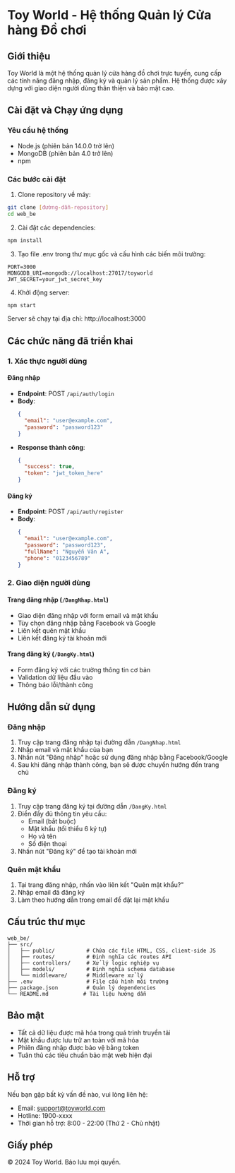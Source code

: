 # Toy World - Hệ thống Quản lý Cửa hàng Đồ chơi

## Giới thiệu
Toy World là một hệ thống quản lý cửa hàng đồ chơi trực tuyến, cung cấp các tính năng đăng nhập, đăng ký và quản lý sản phẩm. Hệ thống được xây dựng với giao diện người dùng thân thiện và bảo mật cao.

## Cài đặt và Chạy ứng dụng

### Yêu cầu hệ thống
- Node.js (phiên bản 14.0.0 trở lên)
- MongoDB (phiên bản 4.0 trở lên)
- npm 

### Các bước cài đặt
1. Clone repository về máy:
```bash
git clone [đường-dẫn-repository]
cd web_be
```

2. Cài đặt các dependencies:
```bash
npm install
```

3. Tạo file .env trong thư mục gốc và cấu hình các biến môi trường:
```env
PORT=3000
MONGODB_URI=mongodb://localhost:27017/toyworld
JWT_SECRET=your_jwt_secret_key
```

4. Khởi động server:
```bash
npm start
```

Server sẽ chạy tại địa chỉ: http://localhost:3000

## Các chức năng đã triển khai

### 1. Xác thực người dùng
#### Đăng nhập
- **Endpoint**: POST `/api/auth/login`
- **Body**:
  ```json
  {
    "email": "user@example.com",
    "password": "password123"
  }
  ```
- **Response thành công**:
  ```json
  {
    "success": true,
    "token": "jwt_token_here"
  }
  ```

#### Đăng ký
- **Endpoint**: POST `/api/auth/register`
- **Body**:
  ```json
  {
    "email": "user@example.com",
    "password": "password123",
    "fullName": "Nguyễn Văn A",
    "phone": "0123456789"
  }
  ```

### 2. Giao diện người dùng
#### Trang đăng nhập (`/DangNhap.html`)
- Giao diện đăng nhập với form email và mật khẩu
- Tùy chọn đăng nhập bằng Facebook và Google
- Liên kết quên mật khẩu
- Liên kết đăng ký tài khoản mới

#### Trang đăng ký (`/DangKy.html`)
- Form đăng ký với các trường thông tin cơ bản
- Validation dữ liệu đầu vào
- Thông báo lỗi/thành công

## Hướng dẫn sử dụng

### Đăng nhập
1. Truy cập trang đăng nhập tại đường dẫn `/DangNhap.html`
2. Nhập email và mật khẩu của bạn
3. Nhấn nút "Đăng nhập" hoặc sử dụng đăng nhập bằng Facebook/Google
4. Sau khi đăng nhập thành công, bạn sẽ được chuyển hướng đến trang chủ

### Đăng ký
1. Truy cập trang đăng ký tại đường dẫn `/DangKy.html`
2. Điền đầy đủ thông tin yêu cầu:
   - Email (bắt buộc)
   - Mật khẩu (tối thiểu 6 ký tự)
   - Họ và tên
   - Số điện thoại
3. Nhấn nút "Đăng ký" để tạo tài khoản mới

### Quên mật khẩu
1. Tại trang đăng nhập, nhấn vào liên kết "Quên mật khẩu?"
2. Nhập email đã đăng ký
3. Làm theo hướng dẫn trong email để đặt lại mật khẩu

## Cấu trúc thư mục
```
web_be/
├── src/
│   ├── public/          # Chứa các file HTML, CSS, client-side JS
│   ├── routes/          # Định nghĩa các routes API
│   ├── controllers/     # Xử lý logic nghiệp vụ
│   ├── models/          # Định nghĩa schema database
│   └── middleware/      # Middleware xử lý
├── .env                 # File cấu hình môi trường
├── package.json         # Quản lý dependencies
└── README.md           # Tài liệu hướng dẫn
```

## Bảo mật
- Tất cả dữ liệu được mã hóa trong quá trình truyền tải
- Mật khẩu được lưu trữ an toàn với mã hóa
- Phiên đăng nhập được bảo vệ bằng token
- Tuân thủ các tiêu chuẩn bảo mật web hiện đại

## Hỗ trợ
Nếu bạn gặp bất kỳ vấn đề nào, vui lòng liên hệ:
- Email: support@toyworld.com
- Hotline: 1900-xxxx
- Thời gian hỗ trợ: 8:00 - 22:00 (Thứ 2 - Chủ nhật)

## Giấy phép
© 2024 Toy World. Bảo lưu mọi quyền. 